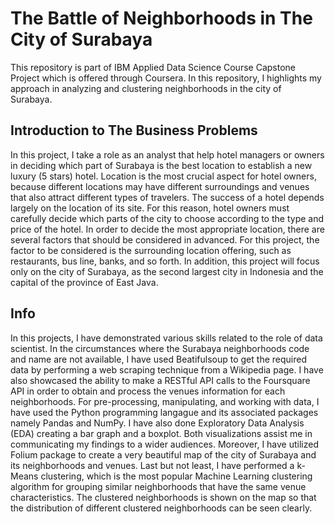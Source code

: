 # The Battle of Neighborhoods in The City of Surabaya

This repository is part of IBM Applied Data Science Course Capstone Project which is offered through Coursera.
In this repository, I highlights my approach in analyzing and clustering neighborhoods in the city of Surabaya. 

## Introduction to The Business Problems
In this project, I take a role as an analyst that help hotel managers or owners in deciding which part of Surabaya is the best location to establish a new luxury (5 stars) hotel. Location is the most crucial aspect for hotel owners, because different locations may have different surroundings and venues that also attract different types of travelers. The success of a hotel depends largely on the location of its site. For this reason, hotel owners must carefully decide which parts of the city to choose according to the type and price of the hotel. In order to decide the most appropriate location, there are several factors that should be considered in advanced. For this project, the factor to be considered is the surrounding location offering, such as restaurants, bus line, banks, and so forth. In addition, this project will focus only on the city of Surabaya, as the second largest city in Indonesia and the capital of the province of East Java.

## Info
In this projects, I have demonstrated various skills related to the role of data scientist. In the circumstances where the Surabaya neighborhoods code and name are not  available, I have used Beatifulsoup to get the required data by performing a web scraping technique from a Wikipedia page. I have also showcased the ability to make a  RESTful API calls to the Foursquare API in order to obtain and process the venues information for each neighborhoods. For pre-processing, manipulating, and working with data, I have used the Python programming langague and its associated packages namely Pandas and NumPy. I have also done Exploratory Data Analysis (EDA) creating a bar graph and a boxplot. Both visualizations assist me in communicating my findings to a wider audiences. Moreover, I have utilized Folium package to create a very beautiful map of the city of Surabaya and its neighborhoods and venues. Last but not least, I have performed a k-Means clustering, which is the most popular Machine Learning clustering algorithm for grouping similar neighborhoods that have the same venue characteristics. The clustered neighborhoods is shown on the map so that the distribution of different clustered neighborhoods can be seen clearly.
